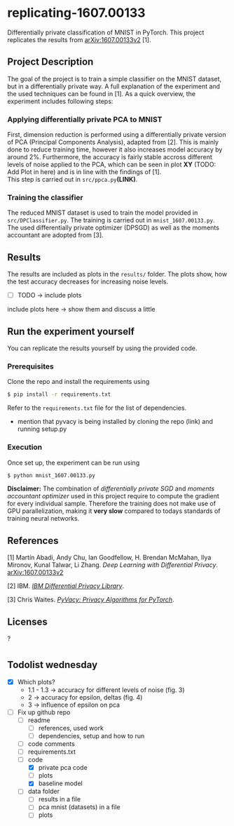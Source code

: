 # replicating-1607.00133
Differentially private classification of MNIST in PyTorch. This project replicates the results from [arXiv:1607.00133v2](https://arxiv.org/abs/1607.00133v2) [1].

## Project Description

The goal of the project is to train a simple classifier on the MNIST dataset, but in a differentially private way. A full explanation of the experiment and the used techniques can be found in [1]. As a quick overview, the experiment includes following steps: 

### **Applying differentially private PCA to MNIST**

First, dimension reduction is performed using a differentially private version of PCA (Principal Components Analysis), adapted from [2]. This is mainly done to reduce training time, however it also increases model accuracy by around 2%. Furthermore, the accuracy is fairly stable accross different levels of noise applied to the PCA, which can be seen in plot **XY** (TODO: Add Plot in here) and is in line with the findings of [1].      
This step is carried out in `src/ppca.py`**(LINK)**. 

### **Training the classifier**

The reduced MNIST dataset is used to train the model provided in `src/DPClassifier.py`. The training is carried out in `mnist_1607.00133.py`.  
The used differentially private optimizer (DPSGD) as well as the moments accountant are adopted from [3]. 

## Results
The results are included as plots in the `results/` folder. The plots show, how the test accuracy decreases for increasing noise levels.

  - [ ] TODO -> include plots

include plots here -> show them and discuss a little 

## Run the experiment yourself
You can replicate the results yourself by using the provided code. 

### Prerequisites
Clone the repo and install the requirements using

```sh
$ pip install -r requirements.txt
```
Refer to the `requirements.txt` file for the list of dependencies. 

- mention that pyvacy is being installed by cloning the repo (link) and running setup.py

### Execution
Once set up, the experiment can be run using 
```sh
$ python mnist_1607.00133.py
``` 
**Disclaimer:** The combination of *differentially private SGD* and *moments accountant optimizer* used in this project require to compute the gradient for every individual sample. Therefore the training does not make use of GPU parallelization, making it **very slow** compared to todays standards of training neural networks.  


## References

[1] Martín Abadi, Andy Chu, Ian Goodfellow, H. Brendan McMahan, Ilya Mironov, Kunal Talwar, Li Zhang. *Deep Learning with Differential Privacy*. [arXiv:1607.00133v2](https://arxiv.org/abs/1607.00133v2)

[2] IBM. [*IBM Differential Privacy Library*](https://github.com/zhehedream/COEN281).

[3] Chris Waites. [*PyVacy: Privacy Algorithms for PyTorch*](https://github.com/ChrisWaites/pyvacy).



## Licenses 
?


#
## Todolist wednesday
- [X] Which plots?
  - 1.1 - 1.3 -> accuracy for different levels of noise (fig. 3)
  - 2 -> accuracy for epsilon, deltas (fig. 4)
  - 3 -> influence of epsilon on pca 
- [ ] Fix up github repo
  - [ ] readme
    - [ ] references, used work
    - [ ] dependencies, setup and how to run
  - [ ] code comments 
  - [ ] requirements.txt
  - [ ] code 
    - [x] private pca code
    - [ ] plots
    - [x] baseline model
  - [ ] data folder
    - [ ] results in a file 
    - [ ] pca mnist (datasets) in a file
    - [ ] plots
